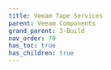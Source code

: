```yaml
---
title: Veeam Tape Services
parent: Veeam Components
grand_parent: 3-Build
nav_order: 70
has_toc: true
has_children: true
---
```

